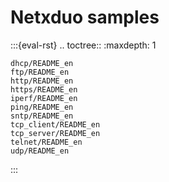 # Netxduo samples

:::{eval-rst}
.. toctree::
    :maxdepth: 1

    dhcp/README_en
    ftp/README_en
    http/README_en
    https/README_en
    iperf/README_en
    ping/README_en
    sntp/README_en
    tcp_client/README_en
    tcp_server/README_en
    telnet/README_en
    udp/README_en
:::
